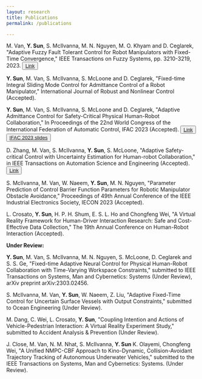```yaml
---
layout: research
title: Publications
permalink: /publications

---
```

<p>M. Van, <strong>Y. Sun</strong>, S. McIlvanna, M. N. Nguyen, M. O. Khyam and D. Ceglarek, "Adaptive Fuzzy Fault Tolerant Control for Robot Manipulators with Fixed-Time Convergence," IEEE Transactions on Fuzzy Systems, pp. 3210-3219, 2023. <button><a href="https://ieeexplore.ieee.org/document/10050163">Link</a></button></p>
<p><strong>Y. Sun</strong>, M. Van, S. McIlvanna, S. McLoone and D. Ceglarek, "Fixed-time Integral Sliding Mode Control for Admittance Control of a Robot Manipulator," International Journal of Robust and Nonlinear Control (Accepted).</p>
<p><strong>Y. Sun</strong>, M. Van, S. McIlvanna, S. McLoone and D. Ceglarek, "Adaptive Admittance Control for Safety-Critical Physical Human-Robot Collaboration," In Proceedings of the 22nd World Congress of the International Federation of Automatic Control, IFAC 2023 (Accepted). <button><a href="https://arxiv.org/abs/2208.05061">Link</a></button> <button><a href="https://drive.google.com/file/d/1ivIIMrf2N8MGiLyLrAo6Bgq0uoWBHGKa/view?usp=share_link">IFAC 2023 slides</a></button></p>
<p>D. Zhang, M. Van, S. McIlvanna, <strong>Y. Sun</strong>, S. McLoone, "Adaptive Safety-critical Control with Uncertainty Estimation for Human-robot Collaboration," in IEEE Transactions on Automation Science and Engineering (Accepted). <button><a href="https://arxiv.org/abs/2304.06867">Link</a></button></p>
<p>S. McIlvanna, M. Van, W. Naeem, <strong>Y. Sun</strong>, M. N. Nguyen, "Parameter Prediction of Control Barrier Function Parameters for Robotic Manipulator Obstacle Avoidance," Proceedings of 49th Annual Conference of the IEEE Industrial Electronics Society, IECON 2023 (Accepted). </p>
<p>L. Crosato,  <strong>Y. Sun</strong>, H. P. H. Shum, E. S. L. Ho and Chongfeng Wei, "A Virtual Reality Framework for Human-Driver Interaction Research: Safe and Cost-Effective Data Collection," The 19th Annual Conference on Human-Robot Interaction (Accepted).</p>

<p><strong>Under Review:</strong></p>
<p><strong>Y. Sun</strong>, M. Van, S. McIlvanna, M. N. Nguyen, S. McLoone, D. Ceglarek and S. S. Ge, "Fixed-time Adaptive Neural Control for Physical Human-Robot Collaboration with Time-Varying Workspace Constraints," submitted to IEEE Transactions on Systems, Man and Cybernetics: Systems (Under Review), arXiv preprint arXiv:2303.02456.</p>
<p>S. McIlvanna, M. Van, <strong>Y. Sun</strong>, W. Naeem, Z. Liu, "Adaptive Fixed-Time Control for Uncertain Surface Vessels with Output Constraints," submitted to Ocean Engineering (Under Review).</p>
<p>M. Dang, C. Wei, L. Crosato, <strong>Y. Sun</strong>, "Coupling Intention and Actions of Vehicle-Pedestrian Interaction: A Virtual Reality Experiment Study," submitted to Accident Analysis & Prevention (Under Review).</p>
<p>J. Close, M. Van, N. M. Nhat, S. McIlvanna, <strong>Y. Sun</strong> K. Olayemi, Chongfeng Wei, "A Unified NMPC-CBF Approach to Kino-Dynamic, Collision-Avoidant Trajectory Tracking of Autonomous Underwater Vehicles," submitted to the IEEE Transactions on Systems, Man and Cybernetics: Systems. (Under Review).</p>
<br />

